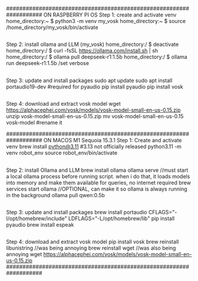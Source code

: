 ###################################################################
ON RASPBERRY PI OS
Step 1: create and activate venv
home_directory:~ $ python3 -m venv my_vosk
home_directory:~ $ source /home_directory/my_vosk/bin/activate
##
Step 2: install ollama and LLM
(my_vosk) home_directory:/ $ deactivate
home_directory:/ $ curl -fsSL https://ollama.com/install.sh | sh
home_directory:/ $ ollama pull deepseek-r1:1.5b
home_directory:/ $ ollama run deepseek-r1:1.5b
/set verbose
##
Step 3: update and install packages
sudo apt update
sudo apt install portaudio19-dev #required for pyaudio
pip install pyaudio
pip install vosk 
##
Step 4: download and extract vosk model
wget https://alphacephei.com/vosk/models/vosk-model-small-en-us-0.15.zip
unzip vosk-model-small-en-us-0.15.zip
mv vosk-model-small-en-us-0.15 vosk-model #rename it


###################################################################
ON MACOS M1 Sequoia 15.3.1
Step 1: Create and activate venv
brew install python@3.11 #3.13 not officially released
python3.11 -m venv robot_env
source robot_env/bin/activate
##
Step 2: install Ollama and LLM
brew install ollama
ollama serve //must start a local ollama process before running script. when i do that, it loads models into memory and make them available for queries, no internet required
brew services start ollama //OPTIONAL, can make it so ollama is always running in the background
ollama pull qwen:0.5b
##
Step 3: update and install packages
brew install portaudio
CFLAGS="-I/opt/homebrew/include" LDFLAGS="-L/opt/homebrew/lib" pip install pyaudio
brew install espeak
##
Step 4: download and extract vosk model
pip install vosk
brew reinstall libunistring //was being annoying
brew reinstall wget //was also being annoying
wget https://alphacephei.com/vosk/models/vosk-model-small-en-us-0.15.zip
###################################################################
